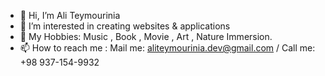 - 👋 Hi, I’m Ali Teymourinia
- 📌 I’m interested in creating websites & applications
- 🎨 My Hobbies: Music , Book , Movie , Art , Nature Immersion.
- 📫 How to reach me : Mail me: aliteymourinia.dev@gmail.com / Call me: +98 937-154-9932

<!---
Aliteymourinia/Aliteymourinia is a ✨ special ✨ repository because its `README.md` (this file) appears on your GitHub profile.
You can click the Preview link to take a look at your changes.
--->
